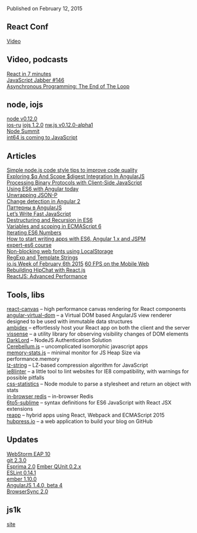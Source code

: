 Published on February 12, 2015

React Conf
----------

[Video](https://www.youtube.com/playlist?list=PLb0IAmt7-GS1cbw4qonlQztYV1TAW0sCr)

Video, podcasts
---------------

[React in 7 minutes](https://egghead.io/lessons/react-react-in-7-minutes)  
[JavaScript Jabber #146](http://devchat.tv/js-jabber/146-jsj-react-with-christopher-chedeau-and-jordan-walke)  
[Asynchronous Programming: The End of The Loop](https://egghead.io/series/mastering-asynchronous-programming-the-end-of-the-loop)

node, iojs
----------

[node v0.12.0](http://blog.nodejs.org/2015/02/06/node-v0-12-0-stable/)  
[ios-ru](https://twitter.com/iojs_ru)
[iojs 1.2.0](https://github.com/iojs/io.js/blob/v1.x/CHANGELOG.md)
[nw.js v0.12.0-alpha1](https://github.com/nwjs/nw.js/issues/2742)  
[Node Summit](http://nodesummit.com/)  
[int64 is coming to JavaScript](https://twitter.com/rauschma/status/565604497272373248)

Articles
--------

[Simple node.js code style tips to improve code quality](https://gist.github.com/hueniverse/a06f6315ea736ed1b46d)  
[Exploring $q And Scope $digest Integration In AngularJS](http://www.bennadel.com/blog/2778-exploring-q-and-scope-digest-integration-in-angularjs.htm)  
[Processing Binary Protocols with Client-Side JavaScript](http://blog.mgechev.com/2015/02/06/parsing-binary-protocol-data-javascript-typedarrays-blobs/)  
[Using ES6 with Angular today](http://blog.thoughtram.io/angularjs/es6/2015/01/23/exploring-angular-1.3-using-es6.html)  
[Unwrapping JSON-P](http://davidwalsh.name/unwrapping-jsonp)  
[Change detection in Angular 2](http://victorsavkin.com/post/110170125256/change-detection-in-angular-2)  
[Паттерны в AngularJS](http://habrahabr.ru/post/250149/)  
[Let’s Write Fast JavaScript](https://medium.com/the-javascript-collection/lets-write-fast-javascript-2b03c5575d9e)  
[Destructuring and Recursion in ES6](http://raganwald.com/2015/02/02/destructuring.html)  
[Variables and scoping in ECMAScript 6](http://www.2ality.com/2015/02/es6-scoping.html)  
[Iterating ES6 Numbers](http://blog.getify.com/iterating-es6-numbers/)  
[How to start writing apps with ES6, Angular 1.x and JSPM](http://martinmicunda.com/2015/02/09/how-to-start-writing-apps-with-es6-angular-1x-and-jspm/)  
[expert-es6 course](http://tagtree.io/courses/expert-es6)  
[Non-blocking web fonts using LocalStorage](http://crocodillon.com/blog/non-blocking-web-fonts-using-localstorage)  
[RegExp and Template Strings](https://plus.google.com/+DouglasCrockfordEsq/posts/4EWYAq9fc2w)  
[io.js Week of February 6th 2015](https://medium.com/node-js-javascript/io-js-week-of-february-6th-2015-e185388549a4)
[60 FPS on the Mobile Web](http://engineering.flipboard.com/2015/02/mobile-web/)  
[Rebuilding HipChat with React.js](https://developer.atlassian.com/blog/2015/02/rebuilding-hipchat-with-react/)  
[ReactJS: Advanced Performance](http://facebook.github.io/react/docs/advanced-performance.html)

Tools, libs
-----------

[react-canvas](https://github.com/flipboard/react-canvas) – high performance canvas rendering for React components  
[angular-virtual-dom](https://github.com/teropa/angular-virtual-dom) – a Virtual DOM based AngularJS view renderer designed to be used with immutable data structures  
[ambidex](https://github.com/appsforartists/ambidex) – effortlessly host your React app on both the client and the server  
[vissense](https://github.com/vissense/vissense) – a utility library for observing visibility changes of DOM elements  
[DarkLord](http://grumpywizards.com/darklord/) – NodeJS Authentication Solution  
[Cerebellum.js](http://sc5.io/posts/cerebellum-js-uncomplicated-isomorphic-javascript-apps) – uncomplicated isomorphic javascript apps  
[memory-stats.js](https://github.com/paulirish/memory-stats.js) – minimal monitor for JS Heap Size via performance.memory  
[lz-string](https://github.com/pieroxy/lz-string/) – LZ-based compression algorithm for JavaScript  
[ie8linter](https://github.com/israelidanny/ie8linter) – a little tool to lint websites for IE8 compatibility, with warnings for possible pitfalls  
[css-statistics](https://github.com/jxnblk/css-statistics) – Node module to parse a stylesheet and return an object with stats  
[in-browser redis](http://narma.github.io/2015/redis-in-browser/) – in-browser Redis  
[6to5-sublime](https://github.com/6to5/6to5-sublime) – syntax definitions for ES6 JavaScript with React JSX extensions  
[reapp](http://reapp.io/) – hybrid apps using React, Webpack and ECMAScript 2015  
[hubpress.io](https://github.com/HubPress/hubpress.io) – a web application to build your blog on GitHub

Updates
-------

[WebStorm EAP 10](http://blog.jetbrains.com/webstorm/2015/02/webstorm-10-eap/)  
[git 2.3.0](https://github.com/blog/1957-git-2-3-has-been-released)  
[Esprima 2.0](http://blog.jquery.com/2015/02/06/esprima-2-0-released/)
[Ember QUnit 0.2.x](http://reefpoints.dockyard.com/2015/02/06/ember-qunit-0-2.html)  
[ESLint 0.14.1](http://eslint.org/blog/2015/02/eslint-0.14.1-released/)  
[ember 1.10.0](http://emberjs.com/blog/2015/02/07/ember-1-10-0-released.html)  
[AngularJS 1.4.0, beta 4](https://github.com/angular/angular.js/blob/master/CHANGELOG.md#140-beta4-overlyexplosive-poprocks-2015-02-09)  
[BrowserSync 2.0](http://www.wearejh.com/news/browsersync-2-0/)

js1k
----

[site](http://js1k.com/2015-hypetrain/)